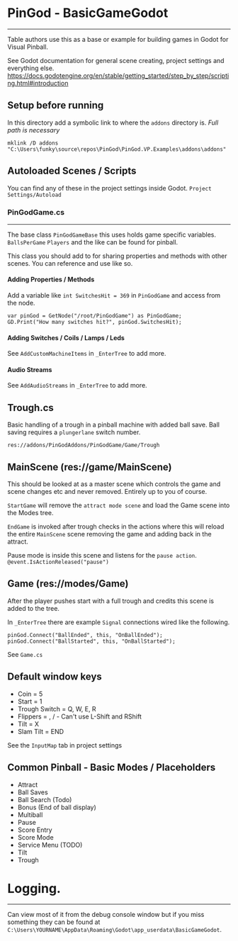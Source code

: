 # PinGod - BasicGameGodot
---

Table authors use this as a base or example for building games in Godot for Visual Pinball.

See Godot documentation for general scene creating, project settings and everything else. https://docs.godotengine.org/en/stable/getting_started/step_by_step/scripting.html#introduction

## Setup before running

In this directory add a symbolic link to where the `addons` directory is. *Full path is necessary*

```
mklink /D addons "C:\Users\funky\source\repos\PinGod\PinGod.VP.Examples\addons\addons"
```

## Autoloaded Scenes / Scripts

You can find any of these in the project settings inside Godot. `Project Settings/Autoload`

### PinGodGame.cs
---

The base class `PinGodGameBase` this uses holds game specific variables. `BallsPerGame` `Players` and the like can be found for pinball.

This class you should add to for sharing properties and methods with other scenes. You can reference and use like so.

#### Adding Properties / Methods

Add a variable like `int SwitchesHit = 369` in `PinGodGame` and access from the node.

```
var pinGod = GetNode("/root/PinGodGame") as PinGodGame;
GD.Print("How many switches hit?", pinGod.SwitchesHit);
```

#### Adding Switches / Coils / Lamps / Leds

See `AddCustomMachineItems` in `_EnterTree` to add more.

#### Audio Streams

See `AddAudioStreams` in `_EnterTree` to add more.

## Trough.cs

Basic handling of a trough in a pinball machine with added ball save. Ball saving requires a `plungerlane` switch number.

`res://addons/PinGodAddons/PinGodGame/Game/Trough`

## MainScene (res://game/MainScene)

This should be looked at as a master scene which controls the game and scene changes etc and never removed. Entirely up to you of course.

`StartGame` will remove the `attract mode scene` and load the Game scene into the Modes tree.

`EndGame` is invoked after trough checks in the actions where this will reload the entire `MainScene` scene removing the game and adding back in the attract.

Pause mode is inside this scene and listens for the `pause action`. `@event.IsActionReleased("pause")`

## Game (res://modes/Game)

After the player pushes start with a full trough and credits this scene is added to the tree.

In `_EnterTree` there are example `Signal` connections wired like the following.

```
pinGod.Connect("BallEnded", this, "OnBallEnded");
pinGod.Connect("BallStarted", this, "OnBallStarted");
```

See `Game.cs`

## Default window keys

- Coin = 5
- Start = 1
- Trough Switch = Q, W, E, R
- Flippers = \, / - Can't use L-Shift and RShift
- Tilt = X
- Slam Tilt = END

See the `InputMap` tab in project settings

## Common Pinball - Basic Modes / Placeholders

- Attract
- Ball Saves
- Ball Search (Todo)
- Bonus (End of ball display)
- Multiball
- Pause
- Score Entry
- Score Mode
- Service Menu (TODO)
- Tilt
- Trough

# Logging.
---

Can view most of it from the debug console window but if you miss something they can be found at `C:\Users\YOURNAME\AppData\Roaming\Godot\app_userdata\BasicGameGodot`.
